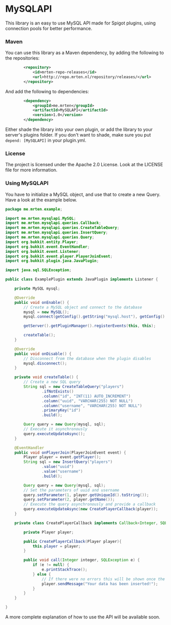 # MySQLAPI
This library is an easy to use MySQL API made for Spigot plugins, using connection pools for better performance.

### Maven
You can use this library as a Maven dependency, by adding the following to the repositories:
```XML
        <repository>
            <id>mrten-repo-releases</id>
            <url>http://repo.mrten.nl/repository/releases/</url>
        </repository>
```
And add the following to dependencies:
```XML
        <dependency>
            <groupId>me.mrten</groupId>
            <artifactId>MySQLAPI</artifactId>
            <version>1.0</version>
        </dependency>
```
Either shade the library into your own plugin, or add the library to your server's plugins folder. If you don't want to shade, make sure you put ```depend: [MySQLAPI]``` in your plugin.yml.

### License
The project is licensed under the Apache 2.0 License. Look at the LICENSE file for more information.

### Using MySQLAPI
You have to initialize a MySQL object, and use that to create a new Query. Have a look at the example below.
```Java
package me.mrten.example;

import me.mrten.mysqlapi.MySQL;
import me.mrten.mysqlapi.queries.Callback;
import me.mrten.mysqlapi.queries.CreateTableQuery;
import me.mrten.mysqlapi.queries.InsertQuery;
import me.mrten.mysqlapi.queries.Query;
import org.bukkit.entity.Player;
import org.bukkit.event.EventHandler;
import org.bukkit.event.Listener;
import org.bukkit.event.player.PlayerJoinEvent;
import org.bukkit.plugin.java.JavaPlugin;

import java.sql.SQLException;

public class ExamplePlugin extends JavaPlugin implements Listener {

    private MySQL mysql;

    @Override
    public void onEnable() {
        // Create a MySQL object and connect to the database
        mysql = new MySQL();
        mysql.connect(getConfig().getString("mysql.host"), getConfig().getString("mysql.port"), getConfig().getString("mysql.username"), getConfig().getString("mysql.password"), getConfig().getString("mysql.database"));

        getServer().getPluginManager().registerEvents(this, this);

        createTable();
    }

    @Override
    public void onDisable() {
        // Disconnect from the database when the plugin disables
        mysql.disconnect();
    }

    private void createTable() {
        // Create a new SQL query
        String sql = new CreateTableQuery("players")
                .ifNotExists()
                .column("id", "INT(11) AUTO_INCREMENT")
                .column("uuid", "VARCHAR(255) NOT NULL")
                .column("username", "VARCHAR(255) NOT NULL")
                .primaryKey("id")
                .build();

        Query query = new Query(mysql, sql);
        // Execute it asynchronously
        query.executeUpdateAsync();
    }

    @EventHandler
    public void onPlayerJoin(PlayerJoinEvent event) {
        Player player = event.getPlayer();
        String sql = new InsertQuery("players")
                .value("uuid")
                .value("username")
                .build();

        Query query = new Query(mysql, sql);
        // Set the parameters of uuid and username
        query.setParameter(1, player.getUniqueId().toString());
        query.setParameter(2, player.getName());
        // Execute the query asynchronously and provide a callback
        query.executeUpdateAsync(new CreatePlayerCallback(player));
    }

    private class CreatePlayerCallback implements Callback<Integer, SQLException> {

        private Player player;

        public CreatePlayerCallback(Player player){
            this.player = player;
        }

        public void call(Integer integer, SQLException e) {
            if (e != null) {
                e.printStackTrace();
            } else {
                // If there were no errors this will be shown once the query has completed
                player.sendMessage("Your data has been inserted!");
            }
        }
    }

}
```
A more complete explanation of how to use the API will be available soon.
